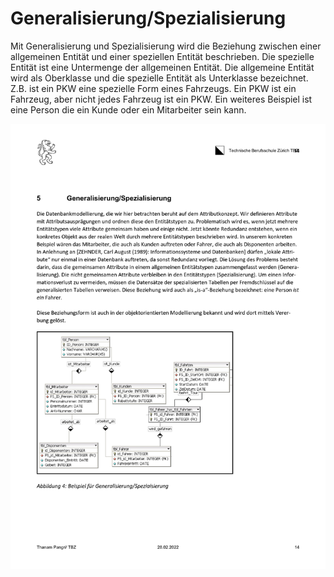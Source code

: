 # Generalisierung/Spezialisierung

Mit Generalisierung und Spezialisierung wird die Beziehung zwischen einer allgemeinen Entität und einer speziellen Entität beschrieben. Die spezielle Entität ist eine Untermenge der allgemeinen Entität. Die allgemeine Entität wird als Oberklasse und die spezielle Entität als Unterklasse bezeichnet. Z.B. ist ein PKW eine spezielle Form eines Fahrzeugs. Ein PKW ist ein Fahrzeug, aber nicht jedes Fahrzeug ist ein PKW. Ein weiteres Beispiel ist eine Person die ein Kunde oder ein Mitarbeiter sein kann.

![alt text](../x_ressources/spezi.png)
